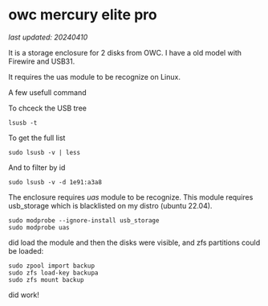 # owc mercury elite pro
*last updated: 20240410*

It is a storage enclosure for 2 disks from OWC. I have a old model
with Firewire and USB31.

It requires the uas module to be recognize on Linux.

A few usefull command

To chceck the USB tree
```
lsusb -t
```

To get the full list
```
sudo lsusb -v | less
```

And to filter by id
```
sudo lsusb -v -d 1e91:a3a8
```

The enclosure requires *uas* module to be recognize. 
This module requires usb_storage which is blacklisted
on my distro (ubuntu 22.04).

```
sudo modprobe --ignore-install usb_storage
sudo modprobe uas
```

did load the module and then the disks were visible, and zfs
partitions could be loaded:
```
sudo zpool import backup
sudo zfs load-key backupa
sudo zfs mount backup
```
did work!
